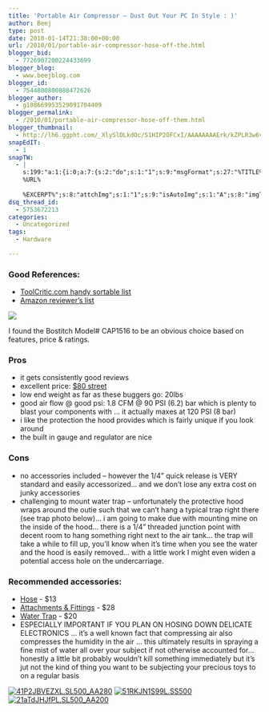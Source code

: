 ```yaml
---
title: 'Portable Air Compressor – Dust Out Your PC In Style : )'
author: Beej
type: post
date: 2010-01-14T21:38:00+00:00
url: /2010/01/portable-air-compressor-hose-off-the.html
blogger_bid:
  - 7726907200224433699
blogger_blog:
  - www.beejblog.com
blogger_id:
  - 7544800800888472626
blogger_author:
  - g108669953529091704409
blogger_permalink:
  - /2010/01/portable-air-compressor-hose-off-them.html
blogger_thumbnail:
  - http://lh6.ggpht.com/_XlySlDLkdOc/S1HIP2OFCxI/AAAAAAAAErk/kZPLR3w6v0U/00919224000%5B2%5D.jpg?imgmax=800
snapEdIT:
  - 1
snapTW:
  - |
    s:199:"a:1:{i:0;a:7:{s:2:"do";s:1:"1";s:9:"msgFormat";s:27:"%TITLE%
    %URL%
    
    %EXCERPT%";s:8:"attchImg";s:1:"1";s:9:"isAutoImg";s:1:"A";s:8:"imgToUse";s:0:"";s:9:"isAutoURL";s:1:"A";s:8:"urlToUse";s:0:"";}}";
dsq_thread_id:
  - 5753672213
categories:
  - Uncategorized
tags:
  - Hardware

---
```

### Good References: 

* [ToolCritic.com handy sortable list](http://www.toolcritic.com/very-small-portable-compressors.html?sort=dgra) 
* [Amazon reviewer’s list](http://www.amazon.com/Portable-Compressor-Shopping/lm/R8RCNQ46DP8CK/ref=cm_lmt_dtpa_f_3_rdssss0?pf_rd_p=253466001&pf_rd_s=listmania-center&pf_rd_t=201&pf_rd_i=B000GZS6NC&pf_rd_m=ATVPDKIKX0DER&pf_rd_r=0SWDHZNHJBYAXKC72SSP) 

[![](http://lh6.ggpht.com/_XlySlDLkdOc/S1HIP2OFCxI/AAAAAAAAErk/kZPLR3w6v0U/00919224000%5B2%5D.jpg?imgmax=800)](http://www.bostitch.com/default.asp?CATEGORY=BOS_COMPRESSORS&amp;TYPE=PRODUCT&amp;PARTNUMBER=CAP1516&amp;SDesc=Trim+Air+1.5+Peak+HP+Oil-Free+Contractor+Compressor)

I found the Bostitch Model# CAP1516 to be an obvious choice based on features, price &amp; ratings.        

### Pros
* it gets consistently good reviews
* excellent price: [$80 street](http://www.amazon.com/Bostitch-CAP1516-2-Horsepower-1-6-Gallon-CAmper-Shaped/dp/B0009OAKIY/ref=sr_1_1?ie=UTF8&s=hi&qid=1263503619&sr=8-1)
* low end weight as far as these buggers go: 20lbs
* good air flow @ good psi: 1.8 CFM @ 90 PSI (6.2) bar which is plenty to blast your components with … it actually maxes at 120 PSI (8 bar)
* i like the protection the hood provides which is fairly unique if you look around
* the built in gauge and regulator are nice

### Cons
* no accessories included – however the 1/4” quick release is VERY standard and easily accessorized… and we don’t lose any extra cost on junky accessories
* challenging to mount water trap – unfortunately the protective hood wraps around the outie such that we can’t hang a typical trap right there (see trap photo below)… i am going to make due with mounting mine on the inside of the hood… there is a 1/4” threaded junction point with decent room to hang something right next to the air tank… the trap will take a while to fill up, you’ll know when it’s time when you see the water and the hood is easily removed… with a little work I might even widen a potential access hole on the undercarriage.

### Recommended accessories:    

*   [Hose](http://www.amazon.com/exec/obidos/tg/detail/-/B00066141C/ref=ord_cart_shr?_encoding=UTF8&m=A16WXXJJ7WJVS0&v=glance) - $13
*   [Attachments & Fittings](http://www.amazon.com/exec/obidos/tg/detail/-/B0009KN9PE/ref=ord_cart_shr?_encoding=UTF8&m=ATVPDKIKX0DER&v=glance) - $28
*   [Water Trap](http://www.amazon.com/exec/obidos/tg/detail/-/B000IKM09G/ref=ord_cart_shr?_encoding=UTF8&m=A2YLYLTN75J8LR&v=glance) - $20
*   ESPECIALLY IMPORTANT IF YOU PLAN ON HOSING DOWN DELICATE ELECTRONICS … it’s a well known fact that compressing air also compresses the humidity in the air … this ultimately results in spraying a fine mist of water all over your subject if not otherwise accounted for… honestly a little bit probably wouldn’t kill something immediately but it’s jut not the kind of thing you want to be subjecting your precious toys to on a regular basis

[![41P2JBVEZXL._SL500_AA280_](http://lh3.ggpht.com/_XlySlDLkdOc/S1HIWc3IM2I/AAAAAAAAEro/a9Hrib99WRw/41P2JBVEZXL._SL500_AA280_%5B2%5D.jpg?imgmax=800 "41P2JBVEZXL._SL500_AA280_")](http://www.amazon.com/exec/obidos/tg/detail/-/B00066141C/ref=ord_cart_shr?_encoding=UTF8&m=A16WXXJJ7WJVS0&v=glance)
[![51RKJN1S99L._SS500_](http://lh6.ggpht.com/_XlySlDLkdOc/S1HIW8nZ9mI/AAAAAAAAErw/7zfHmym2pBA/51RKJN1S99L._SS500_%5B2%5D.jpg?imgmax=800 "51RKJN1S99L._SS500_")](http://www.amazon.com/exec/obidos/tg/detail/-/B0009KN9PE/ref=ord_cart_shr?_encoding=UTF8&m=ATVPDKIKX0DER&v=glance)
[![21aTdJHJfPL._SL500_AA200_](http://lh4.ggpht.com/_XlySlDLkdOc/S1HIXiIAD7I/AAAAAAAAEr0/3CjJkulEpNY/21aTdJHJfPL._SL500_AA200_%5B2%5D.jpg?imgmax=800 "21aTdJHJfPL._SL500_AA200_")](http://www.amazon.com/exec/obidos/tg/detail/-/B000IKM09G/ref=ord_cart_shr?_encoding=UTF8&m=A2YLYLTN75J8LR&v=glance)